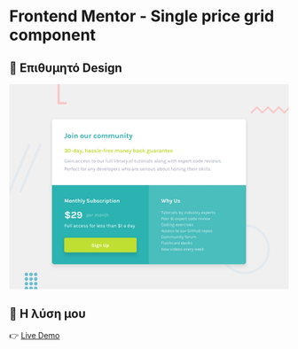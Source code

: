 # Frontend Mentor - Single price grid component

## 🎨 Επιθυμητό Design
![Design preview for the Single price grid component coding challenge](./design/desktop-preview.jpg)

## 📸 Η λύση μου
👉 [Live Demo](https://gakrita.github.io/Frontend-Mentor--Single-price-grid-component/)
